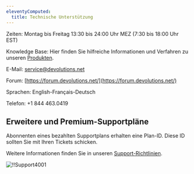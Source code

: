 ```yaml
---
eleventyComputed:
  title: Technische Unterstützung
---
```

Zeiten: Montag bis Freitag 13:30 bis 24:00 Uhr MEZ (7:30 bis 18:00 Uhr EST)  

Knowledge Base: Hier finden Sie hilfreiche Informationen und Verfahren zu unseren [Produkten](/de/server/).  

E-Mail: [service@devolutions.net](mailto:service@devolutions.net)  

Forum: [https://forum.devolutions.net/](https://forum.devolutions.net/)  

Sprachen: English-Français-Deutsch  

Telefon: +1 844 463.0419  

## Erweitere und Premium-Supportpläne 
Abonnenten eines bezahlten Supportplans erhalten eine Plan-ID. Diese ID sollten Sie mit Ihren Tickets schicken.  

Weitere Informationen finden Sie in unseren [Support-Richtlinien](https://cdndevolutions.blob.core.windows.net/documents/legal/eula/support-level-addendum-de.pdf).  

![!!Support4001](https://webdevolutions.azureedge.net/docs/de/rdm/windows/Support4001.png) 
